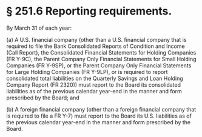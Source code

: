 # § 251.6   Reporting requirements.

By March 31 of each year:


(a) A U.S. financial company (other than a U.S. financial company that is required to file the Bank Consolidated Reports of Condition and Income (Call Report), the Consolidated Financial Statements for Holding Companies (FR Y-9C), the Parent Company Only Financial Statements for Small Holding Companies (FR Y-9SP), or the Parent Company Only Financial Statements for Large Holding Companies (FR Y-9LP), or is required to report consolidated total liabilities on the Quarterly Savings and Loan Holding Company Report (FR 2320)) must report to the Board its consolidated liabilities as of the previous calendar year-end in the manner and form prescribed by the Board; and


(b) A foreign financial company (other than a foreign financial company that is required to file a FR Y-7) must report to the Board its U.S. liabilities as of the previous calendar year-end in the manner and form prescribed by the Board.




